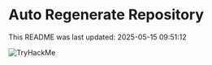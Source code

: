 # Auto Regenerate Repository

This README was last updated: 2025-05-15 09:51:12

 ![TryHackMe](https://tryhackme.com/badge/533634)